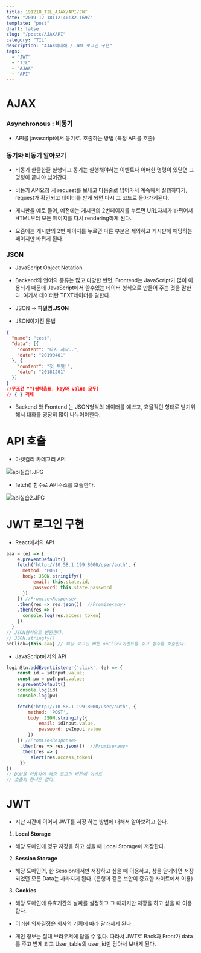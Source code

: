 ```yaml
---
title: 191218_TIL_AJAX/API/JWT
date: "2019-12-18T12:40:32.169Z"
template: "post"
draft: false
slug: "/posts/AJAXAPI"
category: "TIL"
description: "AJAX에대해 / JWT 로그인 구현"
tags:
  - "JWT"
  - "TIL"
  - "AJAX"
  - "API"
---
```



# AJAX
### Asynchronous : 비동기
* API를 javascript에서 동기로. 호출하는 방법 
(특정 API를 호출)

### 동기와 비동기 알아보기
* 비동기 한줄한줄 실행되고 동기는 실행해야하는 이벤트나 어떠한 명령이 있닫면 그 명령이 끝나야 넘어간다.
* 비동기 API요청 시 request를 보내고 다음줄로 넘어가서 계속해서 실행하다가, request가 확인되고 데이터를 받게 되면 다시 그 코드로 돌아가게된다.

* 게시판을 예로 들어, 예전에는 게시판의 2번페이지를 누르면 URL자체가 바뀌어서 HTML부터 모든 페이지를 다시 rendering하게 된다. 
* 요즘에는 게시판의 2번 페이지를 누르면 다른 부분은 제외하고 게시판에 해당하는 페이지만 바뀌게 된다.

### JSON
* JavaScript Object Notation
* Backend의 언어의 종류는 많고 다양한 반면, Frontend는 JavaScript가 많이 이용되기 때문에 JavaScript에서 쓸수있는 데이터 형식으로 만들어 주는 것을 말한다. 여기서 데이터란 TEXT데이더를 말한다.

* JSON => **파일명.JSON**

* JSON이가진 문법
```json
{
  "name": "test",  
  "data": [{
    "content": "다시 시작..",
    "date": "20190401" 
  }, {
    "content": "첫 트윗!",
    "date": "20181201"  
  }]
}
//무조건 ""(쌍따음표, key와 value 모두)
// { } 객체
```

* Backend 와 Frontend 는 JSON형식의 데이터를 예쁘고, 효율적인 형태로 받기위해서 대화를 굉장히 많이 나누어야한다.


# API 호출
* 마켓컬리 카데고리 API

![api실습1.JPG](https://images.velog.io/post-images/jotang/7c1cd410-21b6-11ea-87e7-81339bc25ee5/api실습1.JPG)
* fetch() 함수로 API주소를 호출한다. 

![api실습2.JPG](https://images.velog.io/post-images/jotang/7ff81270-21b6-11ea-87e7-81339bc25ee5/api실습2.JPG)


# JWT 로그인 구현

- React에서의 API
```jsx
aaa = (e) => {
    e.preventDefault()
    fetch('http://10.58.1.199:8000/user/auth', {
      method: 'POST',
      body: JSON.stringify({
          email: this.state.id,
          password: this.state.password
      })
    }) //Promise<Response>
    .then(res => res.json())  //Promise<any>
    .then(res => {
      console.log(res.access_token)
    })
  }
// JSON형식으로 변환한다.
// JSON.stringfy()
onClick={this.aaa} // 해당 로그인 버튼 onClick이벤트를 주고 함수를 호출한다.
```
- JavaScript에서의 API
```javascript
loginBtn.addEventListener('click', (e) => {
    const id = idInput.value;
    const pw = pwInput.value;
    e.preventDefault()
    console.log(id)
    console.log(pw)

    fetch('http://10.58.1.199:8000/user/auth', {
        method: 'POST',
        body: JSON.stringify({
            email: idInput.value,
            password: pwInput.value
        })
    }) //Promise<Response>
     .then(res => res.json())  //Promise<any>
     .then(res => {
         alert(res.access_token)
     })
})
// DOM을 이용하여 해당 로그인 버튼에 이벤트
// 호출의 형식은 같다.
```

# JWT
* 지난 시간에 이어서 JWT를 저장 하는 방법에 대해서 알아보려고 한다.
1. **Local Storage**
 * 해당 도매인에 영구 저장을 하고 싶을 때 Local Storage에 저장한다. 
2. **Session Storage**
 * 해당 도매인의, 한 Session에서만 저장하고 싶을 때 이용하고, 창을 닫게되면 저장되었던 모든 Data는 사라지게 된다. (은행과 같은 보안이 중요한 사이트에서 이용)
3. **Cookies**
 * 해당 도매인에 유효기간의 날짜를 설정하고 그 때까지만 저장을 하고 싶을 때 이용한다. 
 
* 이러한 의사결정은 회사의 기획에 따라 달라지게 된다.
* 개인 정보는 절대 브라우저에 담을 수 없다. 따라서 JWT로 Back과 Front가 data를 주고 받게 되고 User_table의 user_id만 담아서 보내게 된다.